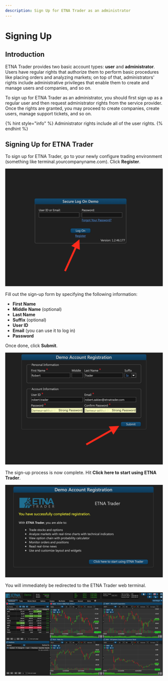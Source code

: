 ```yaml
---
description: Sign Up for ETNA Trader as an administrator
---
```


# Signing Up

## Introduction

ETNA Trader provides two basic account types: **user** and **administrator**. Users have regular rights that authorize them to perform basic procedures like placing orders and analyzing markets; on top of that, administrators' rights include administrative privileges that enable them to create and manage users and companies, and so on.

To sign up for ETNA Trader as an administrator, you should first sign up as a regular user and then request administrator rights from the service provider. Once the rights are granted, you may proceed to create companies, create users, manage support tickets, and so on.

{% hint style="info" %}
Administrator rights include all of the user rights.
{% endhint %}

## Signing Up for ETNA Trader

To sign up for ETNA Trader, go to your newly configure trading environment \(something like terminal.yourcompanyname.com\). Click **Register**.

![](../../.gitbook/assets/screenshot-2019-01-15-at-18.06.43.png)

Fill out the sign-up form by specifying the following information:

* **First Name**
* **Middle Name** \(optional\)
* **Last Name**
* **Suffix** \(optional\)
* **User ID**
* **Email** \(you can use it to log in\)
* **Password**

Once done, click **Submit**.

![](../../.gitbook/assets/screenshot-2019-01-15-at-18.08.10.png)

The sign-up process is now complete. Hit **Click here to start using ETNA Trader**.

![](../../.gitbook/assets/screenshot-2019-01-15-at-18.50.45.png)

You will immediately be redirected to the ETNA Trader web terminal.

![](../../.gitbook/assets/screenshot-2019-01-15-at-18.51.20.png)


